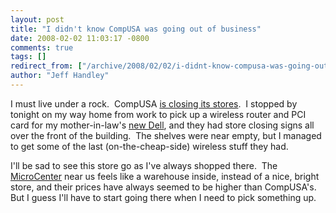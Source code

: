 ```yaml
---
layout: post
title: "I didn't know CompUSA was going out of business"
date: 2008-02-02 11:03:17 -0800
comments: true
tags: []
redirect_from: ["/archive/2008/02/02/i-didnt-know-compusa-was-going-out-of-business.aspx/"]
author: "Jeff Handley"
---
```

<!-- more -->
<p>I must live under a rock.  CompUSA <a href="http://www.fool.com/news/associated-press/2007/12/07/compusa-to-close-stores-after-holidays.aspx" target="_blank">is closing its stores</a>.  I stopped by tonight on my way home from work to pick up a wireless router and PCI card for my mother-in-law's <a href="http://jeffhandley.com/archive/2008/01/30/wow-dell-is-fast.aspx" target="_blank">new Dell</a>, and they had store closing signs all over the front of the building.  The shelves were near empty, but I managed to get some of the last (on-the-cheap-side) wireless stuff they had.</p>  <p>I'll be sad to see this store go as I've always shopped there.  The <a href="http://www.microcenter.com/" target="_blank">MicroCenter</a> near us feels like a warehouse inside, instead of a nice, bright store, and their prices have always seemed to be higher than CompUSA's.  But I guess I'll have to start going there when I need to pick something up.</p>
